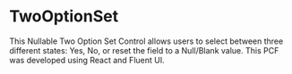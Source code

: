 # TwoOptionSet
This Nullable Two Option Set Control allows users to select between three different states: Yes, No, or reset the field to a Null/Blank value. This PCF was developed using React and Fluent UI.
